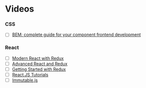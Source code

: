 # Videos

### CSS

- [ ] [BEM: complete guide for your component frontend development](https://www.youtube.com/watch?v=xlVRaUZ6WKU) 

### React

- [ ] [Modern React with Redux](https://www.udemy.com/react-redux/)
- [ ] [Advanced React and Redux](https://www.udemy.com/react-redux-tutorial/)
- [ ] [Getting Started with Redux](https://egghead.io/series/getting-started-with-redux)
- [ ] [React.JS Tutorials](https://www.youtube.com/playlist?list=PLoYCgNOIyGABj2GQSlDRjgvXtqfDxKm5b)
- [ ] [Immutable.js](https://www.youtube.com/playlist?list=PLVHlCYNvnqYpSUXgYY1QwBx96QUH-3-l4)
